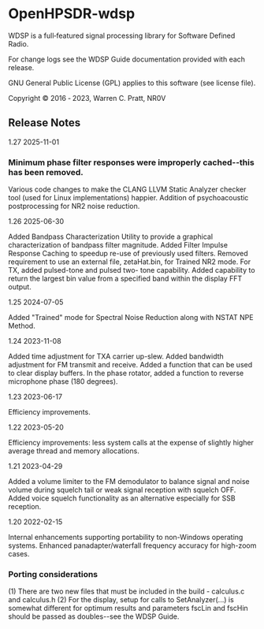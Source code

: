 # OpenHPSDR-wdsp

WDSP is a full‐featured signal processing library for Software Defined Radio.

For change logs see the WDSP Guide documentation provided with each release.

GNU General Public License (GPL) applies to this software (see license file).

Copyright © 2016 ‐ 2023, Warren C. Pratt, NR0V

## Release Notes

1.27 2025-11-01

### Minimum phase filter responses were improperly cached--this has been removed.

Various code changes to make the CLANG LLVM Static Analyzer checker tool (used for Linux implementations) happier. Addition of psychoacoustic postprocessing
for NR2 noise reduction.

1.26 2025-06-30

Added Bandpass Characterization Utility to provide a graphical characterization of bandpass filter magnitude. Added Filter Impulse Response Caching to speedup
re-use of previously used filters. Removed requirement to use an external file, zetaHat.bin, for Trained NR2 mode. For TX, added pulsed-tone and pulsed two-
tone capability. Added capability to return the largest bin value from a specified band within the display FFT output.

1.25 2024-07-05

Added "Trained" mode for Spectral Noise Reduction along with NSTAT NPE Method.

1.24 2023-11-08

Added time adjustment for TXA carrier up-slew. Added bandwidth adjustment for FM transmit and receive. Added a function that can be used to clear display
buffers. In the phase rotator, added a function to reverse microphone phase (180 degrees).

1.23 2023-06-17

Efficiency improvements.

1.22 2023-05-20

Efficiency improvements: less system calls at the expense of slightly higher average thread and memory allocations.

1.21 2023-04-29

Added a volume limiter to the FM demodulator to balance signal and noise volume during squelch tail or weak signal reception with squelch OFF. Added
voice squelch functionality as an alternative especially for SSB reception.

1.20 2022-02-15

Internal enhancements supporting portability to non-Windows operating systems. Enhanced panadapter/waterfall frequency accuracy for high-zoom
cases.

### Porting considerations
(1) There are two new files that must be included in the build - calculus.c and calculus.h
(2) For the display, setup for calls to SetAnalyzer(...) is somewhat different for optimum results and parameters fscLin and fscHin should be passed as doubles--see the WDSP Guide.